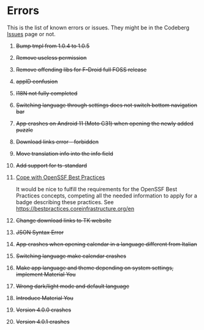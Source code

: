 <!--
© 2021-2022 Marco Bresciani

Copying and distribution of this file, with or without modification, are
permitted in any medium without royalty provided the copyright notice
and this notice are preserved.
This file is offered as-is, without any warranty.

SPDX-FileCopyrightText: 2021-2022 Marco Bresciani

SPDX-License-Identifier: FSFAP
-->
# Errors
This is the list of known errors or issues.
They might be in the Codeberg
[Issues](https://codeberg.org/marco.bresciani/TKCompanionApp/issues)
page or not.
1. ~~Bump tmpl from 1.0.4 to 1.0.5~~
2. ~~Remove useless permission~~
3. ~~Remove offending libs for F-Droid full FOSS release~~
4. ~~appID confusion~~
5. ~~I18N not fully completed~~
6. ~~Switching language through settings does not switch bottom navigation bar~~
7. ~~App crashes on Android 11 (Moto G31) when opening the newly added
   puzzle~~
8. ~~Download links error - forbidden~~
9. ~~Move translation info into the info field~~
10. ~~Add support for ts-standard~~
11. [Cope with OpenSSF Best Practices](https://codeberg.org/marco.bresciani/TKCompanionApp/issues/11)

    It would be nice to fulfill the requirements for the OpenSSF Best
    Practices concepts, competing all the needed information to apply
    for a badge describing these practices.
    See https://bestpractices.coreinfrastructure.org/en
12. ~~Change download links to TK website~~
13. ~~JSON Syntax Error~~
14. ~~App crashes when opening calendar in a language different from Italian~~
15. ~~Switching language make calendar crashes~~
16. ~~Make app language and theme depending on system settings, implement Material You~~
17. ~~Wrong dark/light mode and default language~~
18. ~~Introduce Material You~~
19. ~~Version 4.0.0 crashes~~
20. ~~Version 4.0.1 crashes~~
